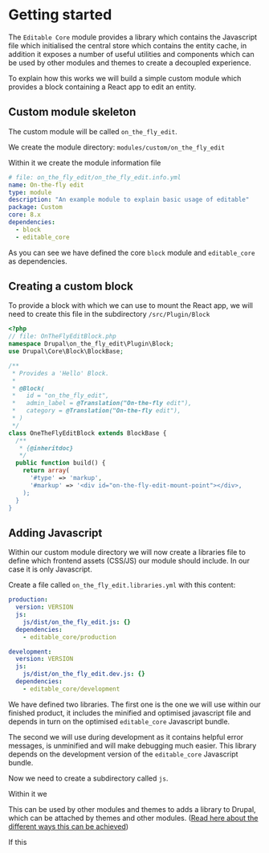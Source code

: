 # Getting started

The `Editable Core` module provides a library which contains the Javascript file which initialised the central store which contains the entity cache, in addition it exposes a number of useful utilities and components which can be used by other modules and themes to create a decoupled experience.

To explain how this works we will build a simple custom module which provides a block containing a React app to edit an entity.

## Custom module skeleton

The custom module will be called `on_the_fly_edit`.

We create the module directory: `modules/custom/on_the_fly_edit`

Within it we create the module information file

```yaml
# file: on_the_fly_edit/on_the_fly_edit.info.yml
name: On-the-fly edit
type: module
description: "An example module to explain basic usage of editable"
package: Custom
core: 8.x
dependencies:
  - block
  - editable_core
```

As you can see we have defined the core `block` module and `editable_core` as dependencies.

## Creating a custom block

To provide a block with which we can use to mount the React app, we will need to create this file in the subdirectory `/src/Plugin/Block`

```php
<?php
// file: OnTheFlyEditBlock.php
namespace Drupal\on_the_fly_edit\Plugin\Block;
use Drupal\Core\Block\BlockBase;

/**
 * Provides a 'Hello' Block.
 *
 * @Block(
 *   id = "on_the_fly_edit",
 *   admin_label = @Translation("On-the-fly edit"),
 *   category = @Translation("On-the-fly edit"),
 * )
 */
class OneTheFlyEditBlock extends BlockBase {
  /**
   * {@inheritdoc}
   */
  public function build() {
    return array(
      '#type' => 'markup',
      '#markup' => '<div id="on-the-fly-edit-mount-point"></div>,
    );
  }
}
```

## Adding Javascript

Within our custom module directory we will now create a libraries file to define which frontend assets (CSS/JS) our module should include. In our case it is only Javascript.

Create a file called `on_the_fly_edit.libraries.yml` with this content:

```yaml
production:
  version: VERSION
  js:
    js/dist/on_the_fly_edit.js: {}
  dependencies:
    - editable_core/production

development:
  version: VERSION
  js:
    js/dist/on_the_fly_edit.dev.js: {}
  dependencies:
    - editable_core/development
```

We have defined two libraries. The first one is the one we will use within our finished product, it includes the minified and optimised javascript file and depends in turn on the optimised `editable_core` Javascript bundle.

The second we will use during development as it contains helpful error messages, is unminified and will make debugging much easier. This library depends on the development version of the `editable_core` Javascript bundle.

Now we need to create a subdirectory called `js`.

Within it we

This can be used by other modules and themes to adds a library to Drupal, which can be attached by themes and other modules. ([Read here about the different ways this can be achieved](https://www.drupal.org/docs/8/creating-custom-modules/adding-stylesheets-css-and-javascript-js-to-a-drupal-8-module))

If this
